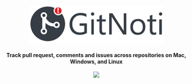 
<div align="center">
  <br />
  <img height="99" width="352" src="https://github.com/ryanSN/gitnoti/blob/master/gitnoti_logo.png" />
  <br />
  
  <h4> Track pull request, comments and issues across repositories on Mac, Windows, and Linux </h4>

  <p>
    <a href="http://standardjs.com/">
      <img src="https://img.shields.io/badge/code%20style-standard-brightgreen.svg" />
    </a>
  </p>
</div>
